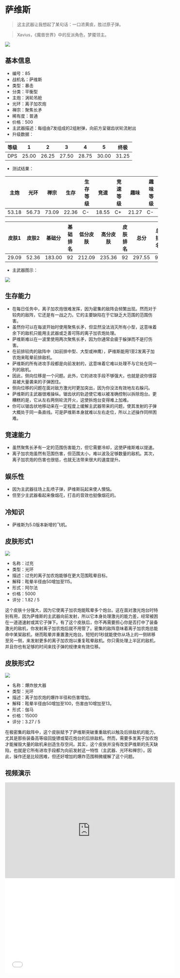 # 萨维斯

> 这主武器让我想起了某句话：一口浓黄痰，胜过原子弹。

> Xavius，《魔兽世界》中的反派角色，梦魇领主。

<img src="/ships/ship_85.png" style={{zoom:1}}/>

## 基本信息

- 编号：85
- 战机名：萨维斯
- 类型：暴击
- 分类：平衡型
- 主炮：涡轮吊舱
- 光环：离子加农炮
- 禅宗：聚焦长矛
- 稀有度：普通
- 价格：500
- 主武器描述：每组由7发组成的2组射弹，向前方呈锯齿状轮流射出
- 升级数据：

| 等级 | 1 | 2 | 3 | 4 | 5 | 终极 |
|--|--|--|--|--|--|--|
| DPS | 25.00 | 26.25 | 27.50 | 28.75 | 30.00 | 31.25 |

- 测试结果：

| 主炮 | 光环 | 禅宗 | 生存 | 生存等级 | 竞速 | 竞速等级 | 趣味 | 趣味等级 |
|--|--|--|--|--|--|--|--|--|
| 53.18 | 56.73 | 73.09 | 22.36 | C- | 18.55 | C+ | 21.27 | C- |

| 皮肤1 | 皮肤2 | 基础分 | 基础排名 | 低分皮肤 | 高分皮肤 | 皮肤排名 | 总分 | 总排名 |
|--|--|--|--|--|--|--|--|--|
| 29.09 | 52.36 | 183.00 | 92 | 212.09 | 235.36 | 92 | 297.55 | 94 |

- 主武器图示：

<img src="/illustration/main_85.gif" style={{zoom:1}}/>

## 生存能力

- 在每日任务中，离子加农炮很难发挥，因为密集的敌阵会频繁出现。然而对于较肉的敌阵，它还是有一战之力。它的主要缺陷在于它缺乏大范围的范围伤害。
- 虽然你可以在每波开始时使用聚焦长矛，但显然没法消灭所有小型，这意味着余下的敌机只能用主武器或乏善可陈的离子加农炮处理。
- 萨维斯难以在一波里使用两次聚焦长矛，因为你通常会疲于躲弹而不是打伤害。
- 在前排较肉的敌阵中（如前排中型、大型或神鹰），萨维斯能用1至2发离子加农炮来眩晕前排敌机。
- 萨维斯的所有进攻手段都是向前发射的，这意味着它难以处理不与它处在同一列的敌机。
- 因此，侧向位移是一个问题。此外，它的进攻手段不够强大，也就是说你很容易被大量袭来的子弹困住。
- 侧向位移的问题在面对敌方激光时更加突出，因为你没法有效地左右躲闪。
- 萨维斯的主武器很难操纵。锯齿状的轨迹使它难以被准确控制以拆除炮台。更糟糕的是，它从左右两侧轮流开火，这使拆炮台变得难上加难。
- 你可以锯齿状地移动来在一定程度上缓解主武器带来的问题，使其发射的子弹大概处于同一条直线。可是萨维斯本身就难以左右走位，所以上述操作同样困难。

## 竞速能力

- 虽然聚焦长矛有一定的范围伤害能力，但它需要冷却，这使萨维斯难以提速。
- 离子加农炮虽然有范围伤害，但范围太小，难以波及足够数量的敌机。其次，离子加农炮的伤害也很低，也就无法带来很大的速度提升。

## 娱乐性

- 因为主武器往场上乱喷子弹，萨维斯玩起来使人懊恼。
- 但至少主武器看起来像烟花，打击的音效也挺像烟花的。

## 冷知识

- 萨维斯为5.0版本新增的飞机。

## 皮肤形式1

<img src="/ships/ship_85_apex_1.png" style={{zoom:1}}/>

- 名称：过充
- 类型：光环
- 描述：过充的离子加农炮能够在更大范围眩晕目标。
- 解释：眩晕半径由50增加至115。
- 形式：阿尔法
- 价格：5000
- 评分：1.82 / 5

这个皮肤十分强大，因为它使离子加农炮能眩晕多个炮台。这在面对激光炮台时特别有用，因为萨维斯的主武器向前发射，所以它本身处理激光的能力差，经常被困在一道道速射或其它子弹下。有了这个皮肤后，你不再需要担心你是否打中了装备激光的敌机，你发射离子加农炮后就不用管了。密集的敌阵意味着离子加农炮总能命中某架敌机，继而眩晕并重置激光炮台。短短的1秒就能使你从场上的一侧转移至另一侧，来发射更多的离子加农炮以重复眩晕敌机。你只需处理上半区的敌机，并且你也有足够的时间来找子弹的规律来有效位移。

## 皮肤形式2

<img src="/ships/ship_85_apex_2.png" style={{zoom:1}}/>

- 名称：爆炸放大器
- 类型：光环
- 描述：离子加农炮的爆炸半径和伤害增加。
- 解释：眩晕半径由50增加至100，伤害由10增加至13。
- 形式：伽马
- 价格：15000
- 评分：3.27 / 5

在极密集的敌阵中，这个皮肤赋予了萨维斯突破重重敌机以触及后排敌机的能力，尤其是那些装备高等级回旋镖或菊花炮台的后排敌机。然而，需要多发离子加农炮才能摧毁大量的敌机来创造生存空间。其实，这个皮肤并没有改变萨维斯的先天缺陷，也就是它所有进攻手段都为向前发射这一特性（主武器、光环和禅宗）。因此，操作还是比较困难，但还好增加的爆炸范围稍微缓解了这个问题。

## 视频演示

<iframe width="560" height="315" src="https://www.youtube.com/embed/HduG6HNR6I4?si=2mBDOjiEGOlAIXQ8" title="YouTube video player" frameborder="0" allow="accelerometer; autoplay; clipboard-write; encrypted-media; gyroscope; picture-in-picture; web-share" referrerpolicy="strict-origin-when-cross-origin" allowfullscreen></iframe>

<br/>

<iframe width="560" height="315" src="//player.bilibili.com/player.html?aid=271917118&bvid=BV17c41137vN&cid=1152150709&p=1&autoplay=false" scrolling="no" border="0" frameborder="no" allow="accelerometer; autoplay; clipboard-write; encrypted-media; gyroscope; picture-in-picture; web-share" framespacing="0" allowfullscreen="true"> </iframe>